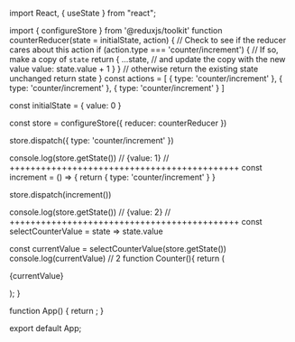 import React, { useState } from "react";

  import { configureStore } from '@reduxjs/toolkit'
  function counterReducer(state = initialState, action) {
    // Check to see if the reducer cares about this action
    if (action.type === 'counter/increment') {
      // If so, make a copy of `state`
      return {
        ...state,
        // and update the copy with the new value
        value: state.value + 1
      }
    }
    // otherwise return the existing state unchanged
    return state
  }
  const actions = [
    { type: 'counter/increment' },
    { type: 'counter/increment' },
    { type: 'counter/increment' }
  ]
  
  const initialState = { value: 0 }
  
  const store = configureStore({ reducer: counterReducer })
  
  store.dispatch({ type: 'counter/increment' })
  
  console.log(store.getState())
  // {value: 1}
//  ++++++++++++++++++++++++++++++++++++++++++++
  const increment = () => {
    return {
      type: 'counter/increment'
    }
  }
  
  store.dispatch(increment())
  
  console.log(store.getState())
  // {value: 2}
//  ++++++++++++++++++++++++++++++++++++++++++++
const selectCounterValue = state => state.value

const currentValue = selectCounterValue(store.getState())
console.log(currentValue)
// 2
function Counter(){
  return (
    <div>
      <p>{currentValue}</p>
    </div>
  );
}

function App() {
  return <Counter></Counter>;
}

export default App;
